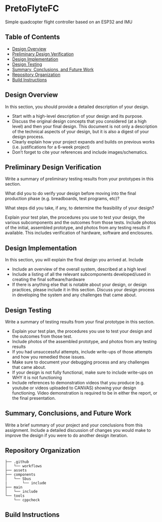 # PretoFlyteFC

Simple quadcopter flight controller based on an ESP32 and IMU

## Table of Contents

- [Design Overview](#design-overview)
- [Preliminary Design Verification](#preliminary-design-verification)
- [Design Implementation](#design-implementation)
- [Design Testing](#design-testing)
- [Summary, Conclusions, and Future Work](#summary-conclusions-and-future-work)
- [Repository Organization](#repository-organization)
- [Build Instructions](#build-instructions)

## Design Overview

In this section, you should provide a detailed description of your design.

- Start with a high-level description of your design and its purpose.
- Discuss the original design concepts that you considered (at a high level) and then your
  final design. This document is not only a description of the technical aspects of your
  design, but it is also a digest of your design process.
- Clearly explain how your project expands and builds on previous works (i.e. justifications
  for a 6-week project)
- Don’t forget to cite your references and include images/schematics.

## Preliminary Design Verification

Write a summary of preliminary testing results from your prototypes in this section.

What did you to do verify your design before moving into the final production phase (e.g. breadboards,
test programs, etc)?

What steps did you take, if any, to determine the feasibility of your design?

Explain your test plan, the procedures you use to test your design, the various subcomponents and the outcomes from those tests. Include photos of the initial, assembled
prototype, and photos from any testing results if available. This includes verification of hardware, software and enclosures.

## Design Implementation

In this section, you will explain the final design you arrived at. Include

- Include an overview of the overall system, described at a high level
- Include a listing of all the relevant subcomponents developed/used in creating the
  final software/hardware
- If there is anything else that is notable about your design, or design practices, please
  include it in this section. Discuss your design process in developing the system and
  any challenges that came about.

## Design Testing

Write a summary of testing results from your final prototype in this section.

- Explain your test plan, the procedures you use to test your design and the outcomes from
  those test.
- Include photos of the assembled prototype, and photos from any testing results
- If you had unsuccessful attempts, include write-ups of those attempts and how you remedied
  those issues.
- Make sure to document your debugging process and any challenges that came about.
- If your design is not fully functional, make sure to include write-ups on WHY it is not
  functioning
- Include references to demonstration videos that you produce (e.g. youtube or videos
  uploaded to CANVAS) showing your design functioning. Video demonstration is required to
  be in either the report, or the final presentation.

## Summary, Conclusions, and Future Work

Write a brief summary of your project and your conclusions from this assignment. Include a detailed
discussion of changes you would make to improve the design if you were to do another design iteration.

## Repository Organization

```
├── .github
│   └── workflows
├── assets
├── components
│   └── Sbus
|       └── include
├── main
│   └── include
└── tools
    └── cppcheck
```

## Build Instructions
